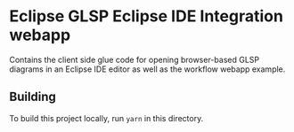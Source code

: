 # Eclipse GLSP Eclipse IDE Integration webapp

Contains the client side glue code for opening browser-based GLSP diagrams in an Eclipse IDE editor as well as the workflow webapp example.

## Building

To build this project locally, run `yarn` in this directory.
